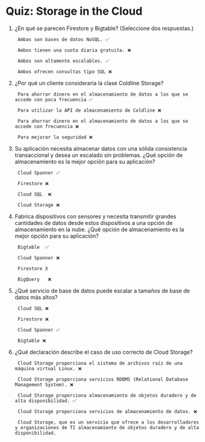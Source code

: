 # Quiz: Storage in the Cloud


1. ¿En qué se parecen Firestore y Bigtable? (Seleccione dos respuestas.)

        Ambas son bases de datos NoSQL. ✅

        Ambos tienen una cuota diaria gratuita. ❌

        Ambos son altamente escalables. ✅

        Ambos ofrecen consultas tipo SQL ❌

2. ¿Por qué un cliente consideraría la clase Coldline Storage?

        Para ahorrar dinero en el almacenamiento de datos a los que se accede con poca frecuencia ✅

        Para utilizar la API de almacenamiento de Coldline ❌

        Para ahorrar dinero en el almacenamiento de datos a los que se accede con frecuencia ❌

        Para mejorar la seguridad ❌

3. Su aplicación necesita almacenar datos con una sólida consistencia transaccional y desea un escalado sin problemas. ¿Qué opción de almacenamiento es la mejor opción para su aplicación?

        Cloud Spanner ✅

        Firestore ❌

        Cloud SQL  ❌

        Cloud Storage ❌

4. Fabrica dispositivos con sensores y necesita transmitir grandes cantidades de datos desde estos dispositivos a una opción de almacenamiento en la nube. ¿Qué opción de almacenamiento es la mejor opción para su aplicación?

        Bigtable  ✅

        Cloud Spanner ❌

        Firestore X

        BigQuery   ❌

5. ¿Qué servicio de base de datos puede escalar a tamaños de base de datos más altos?

        Cloud SQL ❌

        Firestore ❌

        Cloud Spanner ✅

        Bigtable ❌

6. ¿Qué declaración describe el caso de uso correcto de Cloud Storage?

        Cloud Storage proporciona el sistema de archivos raíz de una máquina virtual Linux. ❌

        Cloud Storage proporciona servicios RDBMS (Relational Database Management System). ❌

        Cloud Storage proporciona almacenamiento de objetos duradero y de alta disponibilidad. ✅

        Cloud Storage proporciona servicios de almacenamiento de datos. ❌

        Cloud Storage, que es un servicio que ofrece a los desarrolladores y organizaciones de TI almacenamiento de objetos duradero y de alta disponibilidad.